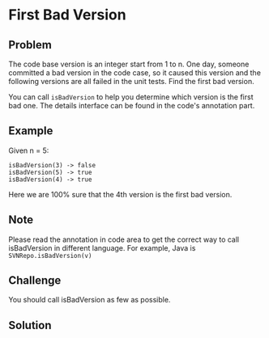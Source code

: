 First Bad Version
===

Problem
-------

The code base version is an integer start from 1 to n. One day, someone committed a bad version in the code case, so it caused this version and the following versions are all failed in the unit tests. Find the first bad version.

You can call ``isBadVersion`` to help you determine which version is the first bad one. The details interface can be found in the code's annotation part.

Example
-------

Given n = 5:

    isBadVersion(3) -> false
    isBadVersion(5) -> true
    isBadVersion(4) -> true

Here we are 100% sure that the 4th version is the first bad version.

Note
----

Please read the annotation in code area to get the correct way to call isBadVersion in different language. For example, Java is ``SVNRepo.isBadVersion(v)``

Challenge
---------

You should call isBadVersion as few as possible.

Solution
--------

